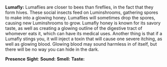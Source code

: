 **Lumafly:** Lumaflies are closer to bees than fireflies, in the fact that they form hives. These social insects feed on Luminshrooms, gathering spores to make into a glowing honey. Lumaflies will sometimes drop the spores, causing new Luminshrooms to grow. Lumafly honey is known for its savory taste, as well as creating a glowing outline of the digestive tract of whomever eats it, which can have its medical uses. Another thing is that if a Lumafly stings you, it will inject a toxin that will cause one severe itching, as well as glowing blood. Glowing blood may sound harmless in of itself, but there will be no way you can hide in the dark.


**Presence**
**Sight**: 
**Sound:** 
**Smell:** 
**Taste:** 
